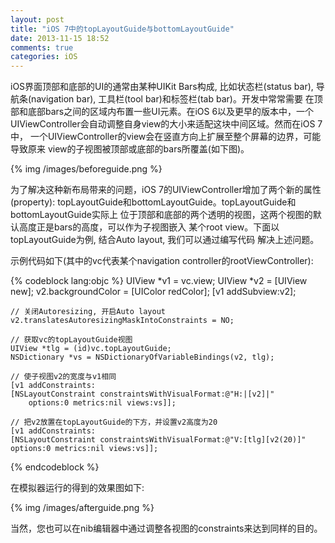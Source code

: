 ```yaml
---
layout: post
title: "iOS 7中的topLayoutGuide与bottomLayoutGuide"
date: 2013-11-15 18:52
comments: true
categories: iOS
---
```



iOS界面顶部和底部的UI的通常由某种UIKit Bars构成, 比如状态栏(status bar), 
导航条(navigation bar), 工具栏(tool bar)和标签栏(tab bar)。开发中常常需要
在顶部和底部bars之间的区域内布置一些UI元素。在iOS 6以及更早的版本中，一个
UIViewController会自动调整自身view的大小来适配这块中间区域。然而在iOS 7中，
一个UIViewController的view会在竖直方向上扩展至整个屏幕的边界，可能导致原来
view的子视图被顶部或底部的bars所覆盖(如下图)。

{% img /images/beforeguide.png %} 

为了解决这种新布局带来的问题，iOS 7的UIViewController增加了两个新的属性(property):
topLayoutGuide和bottomLayoutGuide。topLayoutGuide和bottomLayoutGuide实际上
位于顶部和底部的两个透明的视图，这两个视图的默认高度正是bars的高度，可以作为子视图嵌入
某个root view。下面以topLayoutGuide为例, 结合Auto layout, 我们可以通过编写代码
解决上述问题。

示例代码如下(其中的vc代表某个navigation controller的rootViewController):


{% codeblock lang:objc %}
    UIView *v1 = vc.view;
    UIView *v2 = [UIView new];
    v2.backgroundColor = [UIColor redColor];
    [v1 addSubview:v2];
    
    // 关闭Autoresizing, 开启Auto layout
    v2.translatesAutoresizingMaskIntoConstraints = NO;
    
    // 获取vc的topLayoutGuide视图
    UIView *tlg = (id)vc.topLayoutGuide;
    NSDictionary *vs = NSDictionaryOfVariableBindings(v2, tlg);
    
    // 使子视图v2的宽度与v1相同
    [v1 addConstraints:
    [NSLayoutConstraint constraintsWithVisualFormat:@"H:|[v2]|"
    	options:0 metrics:nil views:vs]];

    // 把v2放置在topLayoutGuide的下方，并设置v2高度为20
    [v1 addConstraints:
    [NSLayoutConstraint constraintsWithVisualFormat:@"V:[tlg][v2(20)]" 
	options:0 metrics:nil views:vs]];
{% endcodeblock %}


在模拟器运行的得到的效果图如下:

{% img /images/afterguide.png %} 


当然，您也可以在nib编辑器中通过调整各视图的constraints来达到同样的目的。


